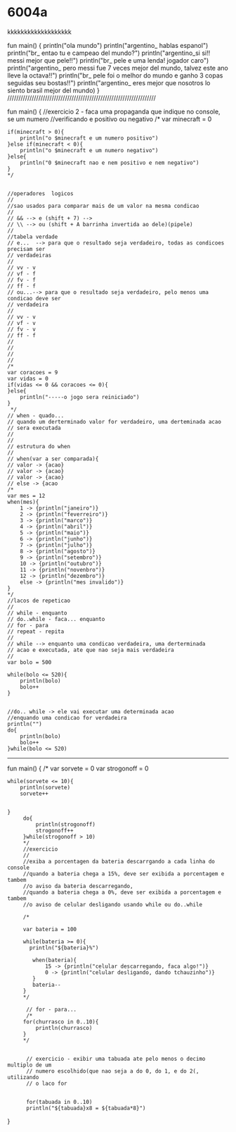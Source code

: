 # 6004a
kkkkkkkkkkkkkkkkkkk


fun main() {
 println("ola mundo")
    println("argentino_ hablas espanol")
    println("br_ entao tu e campeao del mundo?")
    println("argentino_si si!! messi mejor que pele!!")
    println("br_ pele e uma lenda! jogador caro")
    println("argentino_ pero messi fue 7 veces mejor del mundo, talvez este ano lleve la octava!!")
    println("br_ pele foi o melhor do mundo e ganho 3 copas seguidas seu bostas!!")
    println("argentino_ eres mejor que nosotros lo siento brasil mejor del mundo)
}
///////////////////////////////////////////////////////////////////

 
fun main() {
    //exercicio 2 - faca uma propaganda que indique no console, se um numero
    //verificando e positivo ou negativo
    /*
    var minecraft = 0
    
    if(minecraft > 0){
        println("o $minecraft e um numero positivo")
    }else if(minecraft < 0){
        println("o $minecraft e um numero negativo")
    }else{
        println("0 $minecraft nao e nem positivo e nem negativo")
    }
    */
    
  
    //operadores  logicos 
    //
    //sao usados para comparar mais de um valor na mesma condicao
    //
    // && --> e (shift + 7) -->
    // \\ --> ou (shift + A barrinha invertida ao dele)(pipele)
    //
    //tabela verdade
    // e...  --> para que o resultado seja verdadeiro, todas as condicoes precisam ser
    // verdadeiras
    // 
    // vv - v
    // vf - f
    // fv - f
    // ff - f
    // ou...--> para que o resultado seja verdadeiro, pelo menos uma condicao deve ser
    // verdadeira
    // 
    // vv - v
    // vf - v
    // fv - v
    // ff - f
    // 
    // 
    // 
    // 
    /*
    var coracoes = 9
    var vidas = 0
    if(vidas <= 0 && coracoes <= 0){
    }else{
        println("-----o jogo sera reiniciado")
    }
     */
    // when - quado...
    // quando um derterminado valor for verdadeiro, uma derteminada acao
    // sera executada
    // 
    //
    // estrutura do when
    //
    // when(var a ser comparada){
    // valor -> {acao}
    // valor -> {acao}
    // valor -> {acao}
    // else -> {acao
    /*
    var mes = 12
    when(mes){
        1 -> {println("janeiro")}
        2 -> {println("feverreiro")}
        3 -> {println("marco")}
        4 -> {println("abril")}
        5 -> {println("maio")}
        6 -> {println("junho")}
        7 -> {println("julho")}
        8 -> {println("agosto")}
        9 -> {println("setembro")}
        10 -> {println("outubro")}
        11 -> {println("novenbro")}
        12 -> {println("dezembro")}
        else -> {println("mes invalido")}
    }
    */ 
    //lacos de repeticao
    //
    // while - enquanto
    // do..while - faca... enquanto
    // for - para 
    // repeat - repita 
    // 
    // while --> enquanto uma condicao verdadeira, uma derterminada 
    // acao e executada, ate que nao seja mais verdadeira
    // 
    var bolo = 500 
    
    while(bolo <= 520){
        println(bolo)
        bolo++ 
    } 
    
     
    //do.. while -> ele vai executar uma determinada acao 
    //enquando uma condicao for verdadeira
    println("")
    do{
        println(bolo)
        bolo++ 
    }while(bolo <= 520)
------------------------------------------------------------------------------------------------

fun main() {
/*
    var sorvete = 0
    var strogonoff = 0
    
    while(sorvete <= 10){
        println(sorvete)
        sorvete++
        
        
    }            
         do{
             println(strogonoff)
             strogonoff++ 
         }while(strogonoff > 10)
         */
         //exercicio 
         //
         //exiba a porcentagen da bateria descarrgando a cada linha do console
         //quando a bateria chega a 15%, deve ser exibida a porcentagem e tambem
         //o aviso da bateria descarregando,
         //quando a bateria chega a 0%, deve ser exibida a porcentagem e tambem
         //o aviso de celular desligando usando while ou do..while
         
         /*
          
         var bateria = 100 
         
         while(bateria >= 0){
           println("${bateria}%")                     
         
            when(bateria){
                15 -> {println("celular descarregando, faca algo!")} 
                0 -> {println("celular desligando, dando tchauzinho")}                 
            } 
            bateria--                       
         }  
         */
             
          // for - para... 
          /*
         for(churrasco in 0..10){
             println(churrasco)
         } 
         */
    
    
          // exercicio - exibir uma tabuada ate pelo menos o decimo multiplo de um
          // numero escolhido(que nao seja a do 0, do 1, e do 2(, utilizando
          // o laco for 
          
         
          for(tabuada in 0..10)
          println("${tabuada}x8 = ${tabuada*8}")
          
          
  }
             
